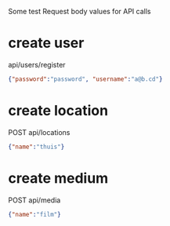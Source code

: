 ﻿Some test Request body values for API calls

# create user
api/users/register

```json
{"password":"password", "username":"a@b.cd"}
```

# create location
POST api/locations

```json
{"name":"thuis"}
```
# create medium
POST api/media

```json
{"name":"film"}
```